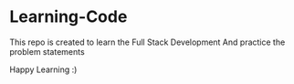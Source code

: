 # Learning-Code

This repo is created to learn the Full Stack Development 
And practice the problem statements 

Happy Learning :)
